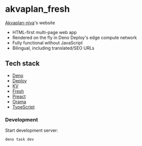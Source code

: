 # akvaplan_fresh

[Akvaplan-niva](https://akvaplan.no/)'s website

- HTML-first multi-page web app
- Rendered on the fly in Deno Deploy's edge compute network
- Fully functional without JavaScript
- Bilingual, including translated/SEO URLs

## Tech stack

- [Deno](https://deno.land/)
- [Deploy](https://deno.com/deploy/)
- [KV](https://deno.com/kv/)
- [Fresh](https://fresh.deno.dev/)
- [Preact](https://preactjs.com/)
- [Orama](https://oramasearch.com/)
- [TypeScript](https://www.typescriptlang.org/)

### Development

Start development server:

```sh
deno task dev
```
